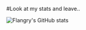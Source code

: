 #Look at my stats and leave..

![Flangry's GitHub stats](https://github-readme-stats.vercel.app/api?username=flangry&show_icons=true&theme=onedark&count_private=true) 
